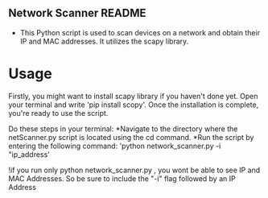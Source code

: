 ## Network Scanner README
* This Python script is used to scan devices on a network and obtain their IP and MAC addresses. It utilizes the scapy library.

# Usage
Firstly, you might want to install scapy library if you haven't done yet.
Open your terminal and write 'pip install scopy'. Once the installation is complete, you're ready to use the script. 


Do these steps in your terminal:
*Navigate to the directory where the netScanner.py script is located using the cd command.
*Run the script by entering the following command: 'python network_scanner.py -i "ip_address'

!if you run only python network_scanner.py , you wont be able to see IP and MAC Addresses. So be sure  to include the "-i" flag followed by an IP Address